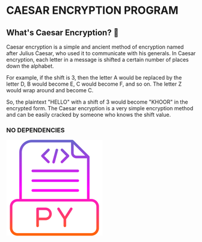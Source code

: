 # CAESAR ENCRYPTION PROGRAM 

## What's Caesar Encryption? 🤔

Caesar encryption is a simple and ancient method of encryption named after Julius Caesar, who used it to communicate with his generals. In Caesar encryption, each letter in a message is shifted a certain number of places down the alphabet.

For example, if the shift is 3, then the letter A would be replaced by the letter D, B would become E, C would become F, and so on. The letter Z would wrap around and become C.

So, the plaintext "HELLO" with a shift of 3 would become "KHOOR" in the encrypted form. The Caesar encryption is a very simple encryption method and can be easily cracked by someone who knows the shift value.

### NO DEPENDENCIES  
  




![python file](python-file.png)
